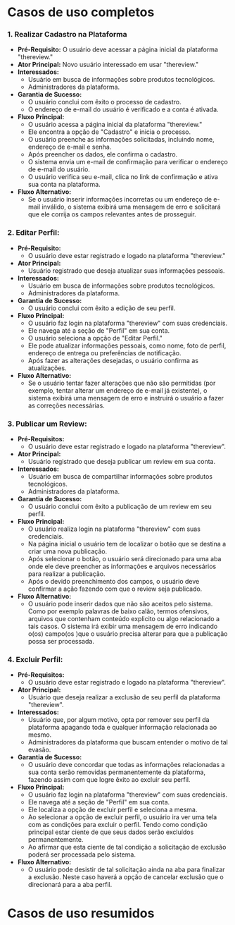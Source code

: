 # Casos de uso completos

### 1. **Realizar Cadastro na Plataforma**
* **Pré-Requisito:** O usuário deve acessar a página inicial da plataforma "thereview."
* **Ator Principal:** Novo usuário interessado em usar "thereview."
* **Interessados:**
    - Usuário em busca de informações sobre produtos tecnológicos.
    - Administradores da plataforma.
* **Garantia de Sucesso:**
    - O usuário conclui com êxito o processo de cadastro.
    - O endereço de e-mail do usuário é verificado e a conta é ativada.
* **Fluxo Principal:**
    - O usuário acessa a página inicial da plataforma "thereview."
    - Ele encontra a opção de "Cadastro" e inicia o processo.
    - O usuário preenche as informações solicitadas, incluindo nome, endereço de e-mail e senha.
    - Após preencher os dados, ele confirma o cadastro.
    - O sistema envia um e-mail de confirmação para verificar o endereço de e-mail do usuário.
    - O usuário verifica seu e-mail, clica no link de confirmação e ativa sua conta na plataforma.
* **Fluxo Alternativo:**
    - Se o usuário inserir informações incorretas ou um endereço de e-mail inválido, o sistema exibirá uma mensagem de erro e solicitará que ele corrija os campos relevantes antes de prosseguir.

### 2. **Editar Perfil:** 
* **Pré-Requisito:**
    - O usuário deve estar registrado e logado na plataforma "thereview."
* **Ator Principal:**
    - Usuário registrado que deseja atualizar suas informações pessoais.
* **Interessados:**
    - Usuário em busca de informações sobre produtos tecnológicos.
    - Administradores da plataforma.
* **Garantia de Sucesso:**
    - O usuário conclui com êxito a edição de seu perfil.
* **Fluxo Principal:**
    - O usuário faz login na plataforma "thereview" com suas credenciais.
    - Ele navega até a seção de "Perfil" em sua conta.
    - O usuário seleciona a opção de "Editar Perfil."
    - Ele pode atualizar informações pessoais, como nome, foto de perfil, endereço de entrega ou preferências de notificação.
    - Após fazer as alterações desejadas, o usuário confirma as atualizações.
* **Fluxo Alternativo:**
    - Se o usuário tentar fazer alterações que não são permitidas (por exemplo, tentar alterar um endereço de e-mail já existente), o sistema exibirá uma mensagem de erro e instruirá o usuário a fazer as correções necessárias.

### 3. **Publicar um Review:**
* **Pré-Requisitos:**
    - O usuário deve estar registrado e logado na plataforma "thereview".
* **Ator Principal:**
    - Usuário registrado que deseja publicar um review em sua conta.
* **Interessados:**
    - Usuário em busca de compartilhar informações sobre produtos tecnológicos.
    - Administradores da plataforma.
* **Garantia de Sucesso:**
    - O usuário conclui com êxito a publicação de um review em seu perfil.
* **Fluxo Principal:**
    - O usuário realiza login na plataforma "thereview" com suas credenciais.
    - Na página inicial o usuário tem de localizar o botão que se destina a criar uma nova publicação.
    - Após selecionar o botão, o usuário será direcionado para uma aba onde ele deve preencher as informações e arquivos necessários para realizar a publicação.
    - Após o devido preenchimento dos campos, o usuário deve confirmar a ação fazendo com que o review seja publicado.
* **Fluxo Alternativo:**
    - O usuário pode inserir dados que não são aceitos pelo sistema. Como por exemplo palavras de baixo calão, termos ofensivos, arquivos que contenham conteúdo explicito ou algo relacionado a tais casos. O sistema irá exibir uma mensagem de erro indicando o(os) campo(os )que o usuário precisa alterar para que a publicação possa ser processada.

### 4. **Excluir Perfil:**
* **Pré-Requisitos:**
    - O usuário deve estar registrado e logado na plataforma "thereview".
* **Ator Principal:**
    - Usuário que deseja realizar a exclusão de seu perfil da plataforma "thereview".
* **Interessados:**
    - Usuário que, por algum motivo, opta por remover seu perfil da plataforma apagando toda e qualquer informação relacionada ao mesmo.
    - Administradores da plataforma que buscam entender o motivo de tal evasão.
* **Garantia de Sucesso:**
    - O usuário deve concordar que todas as informações relacionadas a sua conta serão removidas permanentemente da plataforma, fazendo assim com que logre êxito ao excluir seu perfil.
* **Fluxo Principal:**
    - O usuário faz login na plataforma "thereview" com suas credenciais.
    - Ele navega até a seção de "Perfil" em sua conta.
    - Ele localiza a opção de excluir perfil e seleciona a mesma.
    - Ao selecionar a opção de excluir perfil, o usuário ira ver uma tela com as condições para excluir o perfil. Tendo como condição principal estar ciente de que seus dados serão excluídos permanentemente.
    - Ao afirmar que esta ciente de tal condição a solicitação de exclusão poderá ser processada pelo sistema.
* **Fluxo Alternativo:**
    - O usuário pode desistir de tal solicitação ainda na aba para finalizar a exclusão. Neste caso haverá a opção de cancelar exclusão que o direcionará para a aba perfil. 

# Casos de uso resumidos
